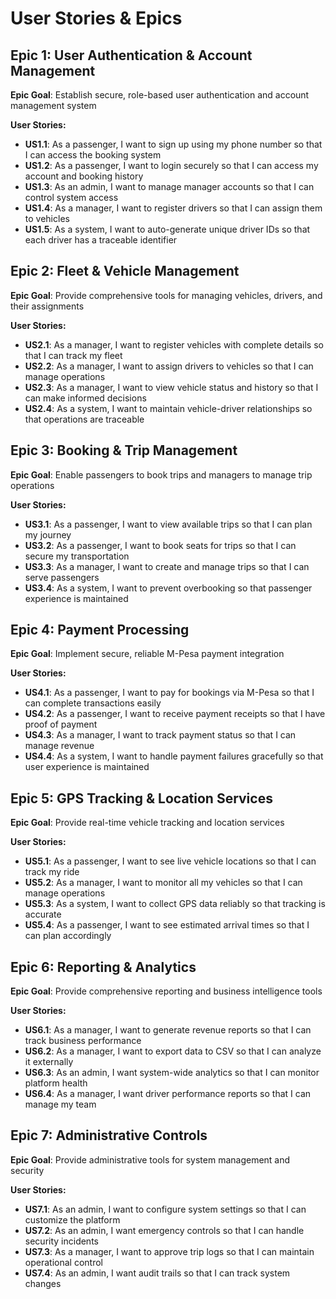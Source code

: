 # User Stories & Epics

## Epic 1: User Authentication & Account Management
**Epic Goal**: Establish secure, role-based user authentication and account management system

**User Stories:**
* **US1.1**: As a passenger, I want to sign up using my phone number so that I can access the booking system
* **US1.2**: As a passenger, I want to login securely so that I can access my account and booking history
* **US1.3**: As an admin, I want to manage manager accounts so that I can control system access
* **US1.4**: As a manager, I want to register drivers so that I can assign them to vehicles
* **US1.5**: As a system, I want to auto-generate unique driver IDs so that each driver has a traceable identifier

## Epic 2: Fleet & Vehicle Management
**Epic Goal**: Provide comprehensive tools for managing vehicles, drivers, and their assignments

**User Stories:**
* **US2.1**: As a manager, I want to register vehicles with complete details so that I can track my fleet
* **US2.2**: As a manager, I want to assign drivers to vehicles so that I can manage operations
* **US2.3**: As a manager, I want to view vehicle status and history so that I can make informed decisions
* **US2.4**: As a system, I want to maintain vehicle-driver relationships so that operations are traceable

## Epic 3: Booking & Trip Management
**Epic Goal**: Enable passengers to book trips and managers to manage trip operations

**User Stories:**
* **US3.1**: As a passenger, I want to view available trips so that I can plan my journey
* **US3.2**: As a passenger, I want to book seats for trips so that I can secure my transportation
* **US3.3**: As a manager, I want to create and manage trips so that I can serve passengers
* **US3.4**: As a system, I want to prevent overbooking so that passenger experience is maintained

## Epic 4: Payment Processing
**Epic Goal**: Implement secure, reliable M-Pesa payment integration

**User Stories:**
* **US4.1**: As a passenger, I want to pay for bookings via M-Pesa so that I can complete transactions easily
* **US4.2**: As a passenger, I want to receive payment receipts so that I have proof of payment
* **US4.3**: As a manager, I want to track payment status so that I can manage revenue
* **US4.4**: As a system, I want to handle payment failures gracefully so that user experience is maintained

## Epic 5: GPS Tracking & Location Services
**Epic Goal**: Provide real-time vehicle tracking and location services

**User Stories:**
* **US5.1**: As a passenger, I want to see live vehicle locations so that I can track my ride
* **US5.2**: As a manager, I want to monitor all my vehicles so that I can manage operations
* **US5.3**: As a system, I want to collect GPS data reliably so that tracking is accurate
* **US5.4**: As a passenger, I want to see estimated arrival times so that I can plan accordingly

## Epic 6: Reporting & Analytics
**Epic Goal**: Provide comprehensive reporting and business intelligence tools

**User Stories:**
* **US6.1**: As a manager, I want to generate revenue reports so that I can track business performance
* **US6.2**: As a manager, I want to export data to CSV so that I can analyze it externally
* **US6.3**: As an admin, I want system-wide analytics so that I can monitor platform health
* **US6.4**: As a manager, I want driver performance reports so that I can manage my team

## Epic 7: Administrative Controls
**Epic Goal**: Provide administrative tools for system management and security

**User Stories:**
* **US7.1**: As an admin, I want to configure system settings so that I can customize the platform
* **US7.2**: As an admin, I want emergency controls so that I can handle security incidents
* **US7.3**: As a manager, I want to approve trip logs so that I can maintain operational control
* **US7.4**: As an admin, I want audit trails so that I can track system changes
